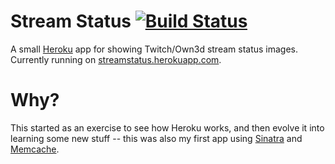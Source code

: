 # Stream Status [![Build Status](https://travis-ci.org/jsvensson/streamstatus.png?branch=master)](https://travis-ci.org/jsvensson/streamstatus)

A small [Heroku](http://heroku.com/) app for showing Twitch/Own3d stream status images. Currently running on [streamstatus.herokuapp.com](http://streamstatus.herokuapp.com/).

# Why?

This started as an exercise to see how Heroku works, and then evolve it into learning some new stuff -- this was also my first app using [Sinatra](http://www.sinatrarb.com/) and [Memcache](http://memcached.org/).

